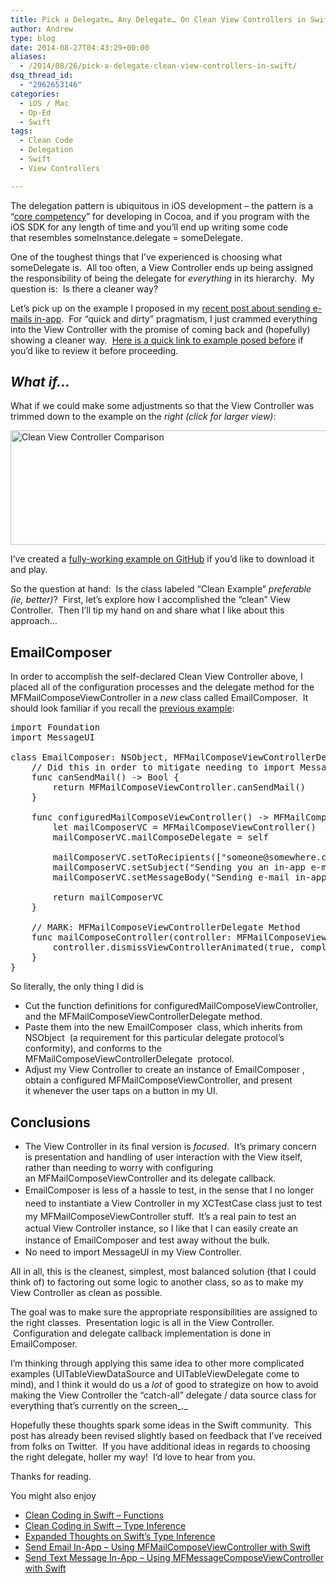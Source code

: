 ```yaml
---
title: Pick a Delegate… Any Delegate… On Clean View Controllers in Swift
author: Andrew
type: blog
date: 2014-08-27T04:43:29+00:00
aliases:
  - /2014/08/26/pick-a-delegate-clean-view-controllers-in-swift/
dsq_thread_id:
  - "2962653146"
categories:
  - iOS / Mac
  - Op-Ed
  - Swift
tags:
  - Clean Code
  - Delegation
  - Swift
  - View Controllers

---
```

The delegation pattern is ubiquitous in iOS development &#8211; the pattern is&nbsp;a &#8220;<a title="Cocoa Core Competencies" href="https://developer.apple.com/library/ios/documentation/general/conceptual/DevPedia-CocoaCore/Delegation.html" target="_blank">core competency</a>&#8221; for developing in Cocoa, and if you program with the iOS SDK for any length of time and you&#8217;ll end up writing some code that&nbsp;resembles&nbsp;<span class="lang:swift decode:true  crayon-inline">someInstance.delegate = someDelegate</span>.

One of the toughest things that I&#8217;ve experienced is choosing what <span class="lang:swift decode:true  crayon-inline ">someDelegate</span>&nbsp;is. &nbsp;All too often, a&nbsp;View Controller ends up being assigned the responsibility of&nbsp;being the delegate for _everything_ in its hierarchy. &nbsp;My question is: &nbsp;Is there a cleaner way?

Let&#8217;s pick up on the example I proposed in my [recent post about sending e-mails in-app][1]. &nbsp;For &#8220;quick and dirty&#8221; pragmatism, I just crammed everything into the View Controller with the promise of coming back and (hopefully) showing a cleaner way. &nbsp;<a title="Send Email In-App – Using MFMailComposeViewController with Swift" href="http://www.andrewcbancroft.com/2014/08/25/send-email-in-app-using-mfmailcomposeviewcontroller-with-swift#//acbref-MFMailComposeViewControllerExample" target="_blank">Here is a quick link to&nbsp;example posed before</a>&nbsp;if you&#8217;d like to review it before proceeding.

## _What if&#8230;_

What if we could make some adjustments so that the View Controller was trimmed down to the example on the&nbsp;_right (click for larger view)_:

[<img class="alignnone wp-image-4321 size-large" src="http://www.andrewcbancroft.com/wp-content/uploads/2014/08/Clean-View-Controller-Comparison-1024x258.png" alt="Clean View Controller Comparison" width="730" height="183" srcset="https://www.andrewcbancroft.com/wp-content/uploads/2014/08/Clean-View-Controller-Comparison-1024x258.png 1024w, https://www.andrewcbancroft.com/wp-content/uploads/2014/08/Clean-View-Controller-Comparison-300x75.png 300w, https://www.andrewcbancroft.com/wp-content/uploads/2014/08/Clean-View-Controller-Comparison-1200x303.png 1200w" sizes="(max-width: 730px) 100vw, 730px" />][2]

I&#8217;ve created a <a title="Swift Email Composer - GitHub" href="https://github.com/andrewcbancroft/SwiftEmailComposer" target="_blank">fully-working example on GitHub</a> if you&#8217;d like to download it and play.

So the question at hand: &nbsp;Is the class labeled &#8220;Clean Example&#8221;&nbsp;_preferable (_ie_, better)_? &nbsp;First, let&#8217;s explore how I accomplished the &#8220;clean&#8221; View Controller. &nbsp;Then I&#8217;ll tip my hand on&nbsp;and share what I like about this approach&#8230;

## EmailComposer

In order to accomplish the self-declared Clean View Controller above, I placed all of the configuration processes and the delegate method for the <span class="lang:swift decode:true  crayon-inline ">MFMailComposeViewController</span>&nbsp;in a _new_ class called <span class="lang:swift decode:true  crayon-inline">EmailComposer</span>. &nbsp;It should look familiar if you recall&nbsp;the <a title="Send Email In-App – Using MFMailComposeViewController with Swift" href="http://www.andrewcbancroft.com/2014/08/25/send-email-in-app-using-mfmailcomposeviewcontroller-with-swift#//acbref-MFMailComposeViewControllerExample" target="_blank">previous example</a>:

<pre class="lang:swift decode:true">import Foundation
import MessageUI

class EmailComposer: NSObject, MFMailComposeViewControllerDelegate {
    // Did this in order to mitigate needing to import MessageUI in my View Controller
    func canSendMail() -&gt; Bool {
        return MFMailComposeViewController.canSendMail()
    }
    
    func configuredMailComposeViewController() -&gt; MFMailComposeViewController {
        let mailComposerVC = MFMailComposeViewController()
        mailComposerVC.mailComposeDelegate = self
        
        mailComposerVC.setToRecipients(["someone@somewhere.com"])
        mailComposerVC.setSubject("Sending you an in-app e-mail...")
        mailComposerVC.setMessageBody("Sending e-mail in-app is not so bad!", isHTML: false)
        
        return mailComposerVC
    }
    
    // MARK: MFMailComposeViewControllerDelegate Method
    func mailComposeController(controller: MFMailComposeViewController!, didFinishWithResult result: MFMailComposeResult, error: NSError!) {
        controller.dismissViewControllerAnimated(true, completion: nil)
    }
}</pre>

So literally, the only thing I did is

  * Cut the function definitions for <span class="lang:swift decode:true  crayon-inline">configuredMailComposeViewController</span>, and the <span class="lang:swift decode:true  crayon-inline ">MFMailComposeViewControllerDelegate</span>&nbsp;method.
  * Paste them into the new <span class="lang:swift decode:true  crayon-inline ">EmailComposer</span>&nbsp;&nbsp;class, which inherits from <span class="lang:swift decode:true  crayon-inline ">NSObject</span>&nbsp;&nbsp;(a requirement for this particular delegate protocol&#8217;s conformity), and conforms to the <span class="lang:swift decode:true  crayon-inline ">MFMailComposeViewControllerDelegate</span>&nbsp;&nbsp;protocol.
  * Adjust my View Controller to create an instance of <span class="lang:swift decode:true  crayon-inline ">EmailComposer</span>&nbsp;, obtain a configured <span class="lang:swift decode:true crayon-inline">MFMailComposeViewController</span>, and present it&nbsp;whenever the user taps on a button in my UI.

## Conclusions

  * The View Controller in its final version is&nbsp;_focused_. &nbsp;It&#8217;s primary concern is presentation and handling of user interaction with the View itself, rather than needing to worry with configuring an&nbsp;<span class="lang:swift decode:true  crayon-inline">MFMailComposeViewController</span>&nbsp;and its delegate callback.
  * <span class="lang:swift decode:true  crayon-inline ">EmailComposer</span>&nbsp;is less of a hassle to test, in the sense that&nbsp;<span style="line-height: 1.5;">I no longer need to instantiate a View Controller in my </span><span class="lang:swift decode:true  crayon-inline ">XCTestCase</span><span style="line-height: 1.5;">&nbsp;class just to test my </span><span class="lang:swift decode:true  crayon-inline">MFMailComposeViewController</span><span style="line-height: 1.5;">&nbsp;stuff</span><span style="line-height: 1.5;">. &nbsp;It&#8217;s a real pain to test an actual&nbsp;View Controller instance, so I like that I can easily create an instance of <span class="lang:swift decode:true  crayon-inline ">EmailComposer</span>&nbsp;and test away without the bulk.</span>
  * No need to import MessageUI in my View Controller.

All in all, this is the cleanest, simplest, most balanced solution (that&nbsp;I could think of) to factoring out some logic to another class, so as to&nbsp;make my View Controller as clean as possible.

The goal was to&nbsp;make sure the appropriate responsibilities are assigned to the right classes. &nbsp;Presentation logic is all in the View Controller. &nbsp;Configuration and delegate callback implementation is done in <span class="lang:swift decode:true  crayon-inline">EmailComposer</span>.

I&#8217;m thinking through applying this same idea to other more complicated examples (UITableViewDataSource and UITableViewDelegate come to mind), and I think it would do us a&nbsp;_lot_ of good to strategize on how to avoid making the View Controller the &#8220;catch-all&#8221; delegate / data source class for everything that&#8217;s currently on the screen_._

Hopefully these thoughts spark some ideas in the Swift community. &nbsp;This post has already been revised slightly based on feedback that I&#8217;ve received from folks on Twitter. &nbsp;If you have additional ideas in regards to choosing the right delegate, holler my way! &nbsp;I&#8217;d love to hear from you.

Thanks for reading.

<div class="related-posts">
  <p>
    You might also enjoy
  </p>
  
  <ul>
    <li>
      <a title="Clean Coding in Swift – Functions" href="http://www.andrewcbancroft.com/2014/08/07/clean-coding-in-swift-functions/">Clean Coding in Swift – Functions</a>
    </li>
    <li>
      <a title="Clean Coding in Swift – Type Inference" href="http://www.andrewcbancroft.com/2014/08/12/clean-coding-in-swift-type-inference/">Clean Coding in Swift – Type Inference</a>
    </li>
    <li>
      <a title="Expanded Thoughts on Swift’s Type Inference" href="http://www.andrewcbancroft.com/2014/08/20/expanded-thoughts-on-swifts-type-inference/">Expanded Thoughts on Swift’s Type Inference</a>
    </li>
    <li>
      <a title="Send Email In-App – Using MFMailComposeViewController with Swift" href="http://www.andrewcbancroft.com/2014/08/25/send-email-in-app-using-mfmailcomposeviewcontroller-with-swift/">Send Email In-App – Using MFMailComposeViewController with Swift</a>
    </li>
    <li>
      <a title="Send Text Message In-App – Using MFMessageComposeViewController with Swift" href="http://www.andrewcbancroft.com/2014/10/28/send-text-message-in-app-using-mfmessagecomposeviewcontroller-with-swift/">Send Text Message In-App – Using MFMessageComposeViewController with Swift</a>
    </li>
  </ul>
</div>

 [1]: http://www.andrewcbancroft.com/2014/08/25/send-email-in-app-using-mfmailcomposeviewcontroller-with-swift/ "Send Email In-App – Using MFMailComposeViewController with Swift"
 [2]: http://www.andrewcbancroft.com/wp-content/uploads/2014/08/Clean-View-Controller-Comparison.png